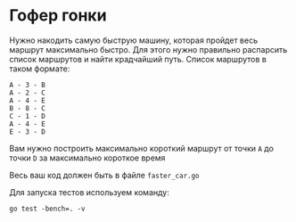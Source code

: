 # Гофер гонки

Нужно накодить самую быструю машину, которая пройдет весь маршрут максимально быстро. Для этого нужно правильно распарсить 
список маршрутов и найти крадчайший путь. Список маршрутов в таком формате:

```
A - 3 - B
A - 2 - C
A - 4 - E
B - 8 - C
C - 1 - D
A - 4 - E
E - 3 - D
```

Вам нужно построить максимально короткий маршрут от точки `A` до точки `D` за максимально короткое время

Весь ваш код должен быть в файле `faster_car.go`

Для запуска тестов используем команду:

```
go test -bench=. -v
```


